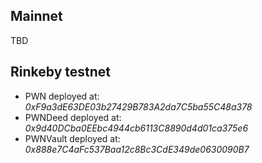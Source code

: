 ## Mainnet
TBD

## Rinkeby testnet
- PWN deployed at: _0xF9a3dE63DE03b27429B783A2da7C5ba55C48a378_
- PWNDeed deployed at: _0x9d40DCba0EEbc4944cb6113C8890d4d01ca375e6_
- PWNVault deployed at: _0x888e7C4aFc537Baa12c8Bc3CdE349de0630090B7_
